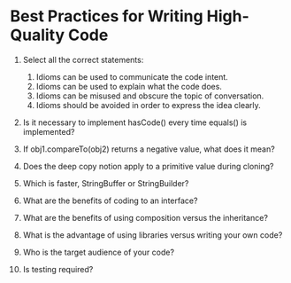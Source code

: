 

Best Practices for Writing High-Quality Code
============================================

1.  Select all the correct statements:
    1.  Idioms can be used to communicate the code intent.
    2.  Idioms can be used to explain what the code does.
    3.  Idioms can be misused and obscure the topic of conversation.
    4.  Idioms should be avoided in order to express the idea clearly.

2.  Is it necessary to implement hasCode() every time equals() is
    implemented?
3.  If obj1.compareTo(obj2) returns a negative value, what does it mean?
4.  Does the deep copy notion apply to a primitive value during cloning?
5.  Which is faster, StringBuffer or StringBuilder?
6.  What are the benefits of coding to an interface?
7.  What are the benefits of using composition versus the inheritance?
8.  What is the advantage of using libraries versus writing your own
    code?
9.  Who is the target audience of your code?
10. Is testing required?

